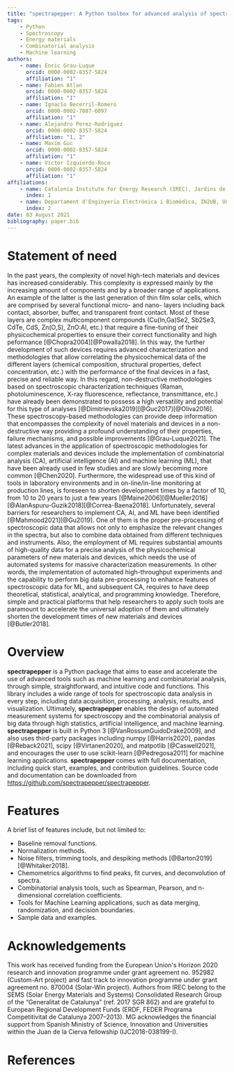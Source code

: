 ```yaml
---
title: "spectrapepper: A Python toolbox for advanced analysis of spectroscopic data for materials and devices."
tags:
    - Python
    - Spectroscopy
    - Energy materials
    - Combinatorial analysis
    - Machine learning
authors:
    - name: Enric Grau-Luque
      orcid: 0000-0002-8357-5824
      affiliation: "1"
    - name: Fabien Atlan
      orcid: 0000-0002-8357-5824
      affiliation: "1"
    - name: Ignacio Becerril-Romero
      orcid: 0000-0002-7087-6097
      affiliation: "1"
    - name: Alejandro Perez-Rodriguez
      orcid: 0000-0002-8357-5824
      affiliation: "1, 2"
    - name: Maxim Guc
      orcid: 0000-0002-8357-5824
      affiliation: "1"
    - name: Victor Izquierdo-Roca
      orcid: 0000-0002-8357-5824
      affiliation: "1"
affiliations:
    - name: Catalonia Institute for Energy Research (IREC), Jardins de les Dones de Negre 1, 08930 Sant Adrià de Besòs, Spain
      index: 1
    - name: Departament d'Enginyeria Electrònica i Biomèdica, IN2UB, Universitat de Barcelona, C/ Martí i Franqués 1, 08028 Barcelona, Spain
      index: 2
date: 03 August 2021
bibliography: paper.bib
---
```


# Statement of need

In the past years, the complexity of novel high-tech materials and devices has increased considerably. This complexity
is expressed mainly by the increasing amount of components and by a broader range of applications. An example of the
latter is the last generation of thin film solar cells, which are comprised by several functional micro- and nano-
layers including back contact, absorber, buffer, and transparent front contact. Most of these layers are complex
multicomponent compounds (Cu(In,Ga)Se2, Sb2Se3, CdTe, CdS, Zn(O,S), ZnO:Al, etc.) that require a fine-tuning of their
physicochemical properties to ensure their correct functionality and high peformance [@Chopra2004][@Powalla2018]. In
this way, the further development of such devices requires advanced characterization and methodologies that allow
correlating the physicochemical data of the different layers (chemical composition, structural properties, defect
concentration, etc.) with the performance of the final devices in a fast, precise and reliable way. In this regard,
non-destructive methodologies based on spectroscopic characterization techniques (Raman, photoluminescence, X-ray
fluorescence, reflectance, transmittance, etc.) have already been demonstrated to possess a high versatility and
potential for this type of analyses [@Dimitrievska2019][@Guc2017][@Oliva2016]. These spectroscopy-based methodologies
can provide deep information that encompasses the complexity of novel materials and devices in a non-destructive way
providing a profound understanding of their properties, failure mechanisms, and possible improvements [@Grau-Luque2021].
The latest advances in the application of spectroscopic methodologies for complex materials and devices include the
implementation of combinatorial analysis (CA), artificial intelligence (AI) and machine learning (ML), that have been
already used in few studies and are slowly becoming more common [@Chen2020]. Furthermore, the widespread use of this
kind of tools in laboratory environments and in on-line/in-line monitoring at production lines, is foreseen to shorten
development times by a factor of 10, from 10 to 20 years to just a few
years [@Maine2006][@Mueller2016][@AlanAspuru-Guzik2018][@Correa-Baena2018]. Unfortunately, several barriers for
researchers to implement CA, AI, and ML have been identified [@Mahmood2021][@Gu2019]. One of them is the proper
pre-processing of spectroscopic data that allows not only to emphasize the relevant changes in the spectra, but also to
combine data obtained from different techniques and instruments. Also, the employment of ML requires substantial amounts
of high-quality data for a precise analysis of the physicochemical parameters of new materials and devices, which needs
the use of automated systems for massive characterization measurements. In other words, the implementation of automated
high-throughput experiments and the capability to perform big data pre-processing to enhance features of spectroscopic
data for ML, and subsequent CA, requires to have deep theoretical, statistical, analytical, and programming knowledge.
Therefore, simple and practical platforms that help researchers to apply such tools are paramount to accelerate the
universal adoption of them and ultimately shorten the development times of new materials and devices [@Butler2018].


# Overview

**spectrapepper** is a Python package that aims to ease and accelerate the use of advanced tools such as machine learning
and combinatorial analysis, through simple, straightforward, and intuitive code and functions. This library includes a
wide range of tools for spectroscopic data analysis in every step, including data acquisition, processing, analysis,
results, and visualization. Ultimately, **spectrapepper** enables the design of automated measurement systems for
spectroscopy and the combinatorial analysis of big data through high statistics, artificial intelligence, and machine
learning. **spectrapepper** is built in Python 3 [@VanRossumGuidoDrake2009], and also uses third-party packages
including numpy [@Harris2020], pandas [@Reback2021], scipy [@Virtanen2020], and matpotlib [@Caswell2021], and encourages
the user to use scikit-learn [@Pedregosa2011] for machine learning applications. **spectrapepper** comes with full
documentation, including quick start, examples, and contribution guidelines. Source code and documentation can  be
downloaded from https://github.com/spectrapepper/spectrapepper.


# Features

A brief list of features include, but not limited to:

- Baseline removal functions.
- Normalization methods.
- Noise filters, trimming tools, and despiking methods [@Barton2019][@Whitaker2018].
- Chemometrics algorithms to find peaks, fit curves, and deconvolution of spectra. 
- Combinatorial analysis tools, such as Spearman, Pearson, and n-dimensional correlation coefficients.
- Tools for Machine Learning applications, such as data merging, randomization, and decision boundaries.
- Sample data and examples.


# Acknowledgements

This work has received funding from the European Union's Horizon 2020 research and innovation programme under grant agreement no. 952982 (Custom-Art project) and fast track to innovation programme under grant agreement no. 870004 (Solar-Win project). Authors from IREC belong to the SEMS (Solar Energy Materials and Systems) Consolidated Research Group of the “Generalitat de Catalunya” (ref. 2017 SGR 862) and are grateful to European Regional Development Funds (ERDF, FEDER Programa Competitivitat de Catalunya 2007–2013). MG acknowledges the financial support from Spanish Ministry of Science, Innovation and Universities within the Juan de la Cierva fellowship (IJC2018-038199-I).

# References
